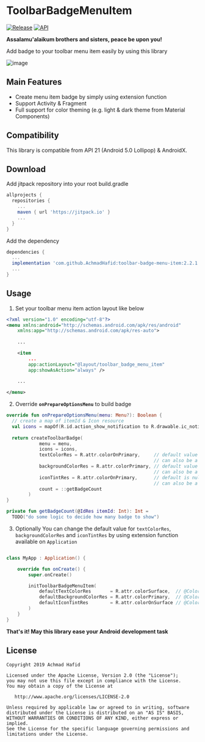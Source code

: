 ToolbarBadgeMenuItem
====================

[![Release](https://jitpack.io/v/AchmadHafid/toolbar-badge-menu-item.svg)](https://jitpack.io/#AchmadHafid/toolbar-badge-menu-item)
[![API](https://img.shields.io/badge/API-21%2B-brightgreen.svg?style=flat)](https://android-arsenal.com/api?level=21)

**Assalamu'alaikum brothers and sisters, peace be upon you!**

Add badge to your toolbar menu item easily by using this library

![image](https://github.com/AchmadHafid/ToolbarBadgeMenuItem/releases/download/v2.2.1/demo.gif)


Main Features
--------
* Create menu item badge by simply using extension function
* Support Activity & Fragment
* Full support for color theming (e.g. light & dark theme from Material Components)


Compatibility
-------------

This library is compatible from API 21 (Android 5.0 Lollipop) & AndroidX.



Download
--------

Add jitpack repository into your root build.gradle

```groovy
allprojects {
  repositories {
    ...
    maven { url 'https://jitpack.io' }
    ...
  }
}
```

Add the dependency

```groovy
dependencies {
  ...
  implementation 'com.github.AchmadHafid:toolbar-badge-menu-item:2.2.1'
  ...
}
```



Usage
-----

1. Set your toolbar menu item action layout like below

``` xml
<?xml version="1.0" encoding="utf-8"?>
<menu xmlns:android="http://schemas.android.com/apk/res/android"
    xmlns:app="http://schemas.android.com/apk/res-auto">
    
    ...

    <item
        ...
        app:actionLayout="@layout/toolbar_badge_menu_item"
        app:showAsAction="always" />
        
    ...

</menu>
```

2. Override **```onPrepareOptionsMenu```** to build badge

``` kotlin
override fun onPrepareOptionsMenu(menu: Menu?): Boolean {
  // create a map of itemId & Icon resource
  val icons = mapOf(R.id.action_show_notification to R.drawable.ic_notifications_none_white_24dp)
  
  return createToolbarBadge(
            menu = menu,
            icons = icons,
            textColorRes = R.attr.colorOnPrimary,     // default value from material components theme attribute
                                                      // can also be a plain color resource (e.g. R.color.some_color)
            backgroundColorRes = R.attr.colorPrimary, // default value from material components theme attribute
                                                      // can also be a plain color resource (e.g. R.color.some_color)
            iconTintRes = R.attr.colorOnPrimary,      // default is null (no tint)
                                                      // can also be a plain color resource (e.g. R.color.some_color)
            count = ::getBadgeCount
        )
}

private fun getBadgeCount(@IdRes itemId: Int): Int = 
  TODO("do some logic to decide how many badge to show")

```

3. Optionally You can change the default value for `textColorRes`, `backgroundColorRes` and `iconTintRes` by using extension function available on `Application`

```kotlin

class MyApp : Application() {

    override fun onCreate() {
        super.onCreate()

        initToolbarBadgeMenuItem(
            defaultTextColorRes       = R.attr.colorSurface,  // @ColorRes or @AttrRes
            defaultBackgroundColorRes = R.attr.colorPrimary,  // @ColorRes or @AttrRes
            defaultIconTintRes        = R.attr.colorOnSurface // @ColorRes or @AttrRes
        )
    }
}

```


__That's it! May this library ease your Android development task__


License
-------

    Copyright 2019 Achmad Hafid

    Licensed under the Apache License, Version 2.0 (the "License");
    you may not use this file except in compliance with the License.
    You may obtain a copy of the License at
    
       http://www.apache.org/licenses/LICENSE-2.0
    
    Unless required by applicable law or agreed to in writing, software
    distributed under the License is distributed on an "AS IS" BASIS,
    WITHOUT WARRANTIES OR CONDITIONS OF ANY KIND, either express or implied.
    See the License for the specific language governing permissions and
    limitations under the License.
